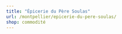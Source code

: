 ```yaml
---
title: "Épicerie du Père Soulas"
url: /montpellier/epicerie-du-pere-soulas/
shop: commodité
---
```

